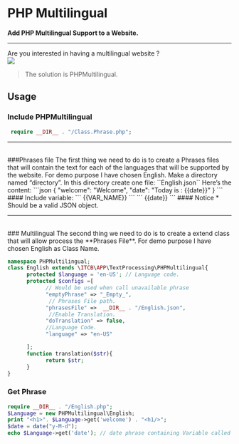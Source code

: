 PHP Multilingual
===========
**Add PHP Multilingual Support to a Website.** 

---

Are you interested in having a multilingual website ?
<br>
<img src="http://www.bitrepository.com/wp-content/uploads/2009/07/php-multi-language-site.jpg">
<br>

> The solution is PHPMultilingual.

## Usage

### Include PHPMultilingual
```php
 require __DIR__ . "/Class.Phrase.php";
```
----
<br>
###Phrases file
The first thing we need to do is to create a Phrases files that will contain the text for each of the languages that will be supported by the website. 
 For demo purpose I have chosen English.
  Make a directory named “directory”. In this directory create one file:
 ``English.json``
 Here’s the content:
```json
{
"welcome": "Welcome",
"date": "Today is : {{date}}"
}
```
#### Include variable: 
```
{{VAR_NAME}}
```
```
{{date}}
```
#### Notice
 * Should be a valid JSON object.

----- 

<br>
### Multilingual
The second thing we need to do is to create a extend class that will allow process the **Phrases File**.
 For demo purpose I have chosen English as Class Name.

```php 
namespace PHPMultilingual;
class English extends \ITCB\APP\TextProcessing\PHPMultilingual{
      protected $language = 'en-US'; // Language code.
      protected $configs =[ 
            // Would be used when call unavailable phrase
            "emptyPhrase" => "_Empty_", 
             // Phrases File path.
            "phrasesFile" =>  __DIR__ . "/English.json",
             //Enable Translation.
            "doTranslation" => false, 
            //Language Code.
            "language" => "en-US"

      ];
      function translation($str){
            return $str;
      }
}
```
### Get Phrase
```php
require __DIR__ . "/English.php";
$Language = new PHPMultilingual\English;
print "<h1>". $Language->get('welcome') . "<h1/>";
$date = date("y-M-d");
echo $Language->get('date'); // date phrase containing Variable called date 
```


